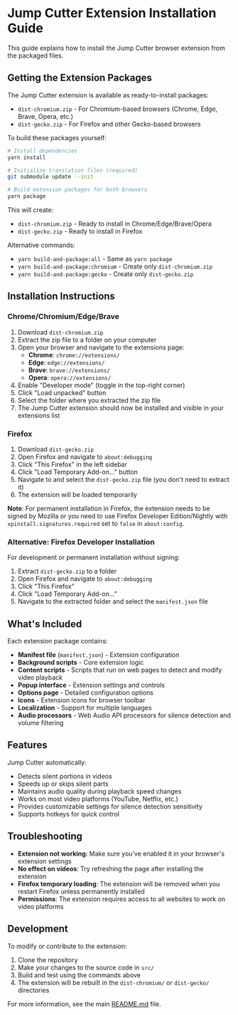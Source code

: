 # Jump Cutter Extension Installation Guide

This guide explains how to install the Jump Cutter browser extension from the packaged files.

## Getting the Extension Packages

The Jump Cutter extension is available as ready-to-install packages:

- `dist-chromium.zip` - For Chromium-based browsers (Chrome, Edge, Brave, Opera, etc.)
- `dist-gecko.zip` - For Firefox and other Gecko-based browsers

To build these packages yourself:

```bash
# Install dependencies
yarn install

# Initialize translation files (required)
git submodule update --init

# Build extension packages for both browsers
yarn package
```

This will create:
- `dist-chromium.zip` - Ready to install in Chrome/Edge/Brave/Opera
- `dist-gecko.zip` - Ready to install in Firefox

Alternative commands:
- `yarn build-and-package:all` - Same as `yarn package` 
- `yarn build-and-package:chromium` - Create only `dist-chromium.zip`
- `yarn build-and-package:gecko` - Create only `dist-gecko.zip`

## Installation Instructions

### Chrome/Chromium/Edge/Brave

1. Download `dist-chromium.zip`
2. Extract the zip file to a folder on your computer
3. Open your browser and navigate to the extensions page:
   - **Chrome**: `chrome://extensions/`
   - **Edge**: `edge://extensions/`
   - **Brave**: `brave://extensions/`
   - **Opera**: `opera://extensions/`
4. Enable "Developer mode" (toggle in the top-right corner)
5. Click "Load unpacked" button
6. Select the folder where you extracted the zip file
7. The Jump Cutter extension should now be installed and visible in your extensions list

### Firefox

1. Download `dist-gecko.zip`
2. Open Firefox and navigate to `about:debugging`
3. Click "This Firefox" in the left sidebar
4. Click "Load Temporary Add-on..." button
5. Navigate to and select the `dist-gecko.zip` file (you don't need to extract it)
6. The extension will be loaded temporarily

**Note**: For permanent installation in Firefox, the extension needs to be signed by Mozilla or you need to use Firefox Developer Edition/Nightly with `xpinstall.signatures.required` set to `false` in `about:config`.

### Alternative: Firefox Developer Installation

For development or permanent installation without signing:

1. Extract `dist-gecko.zip` to a folder
2. Open Firefox and navigate to `about:debugging`
3. Click "This Firefox"
4. Click "Load Temporary Add-on..."
5. Navigate to the extracted folder and select the `manifest.json` file

## What's Included

Each extension package contains:

- **Manifest file** (`manifest.json`) - Extension configuration
- **Background scripts** - Core extension logic
- **Content scripts** - Scripts that run on web pages to detect and modify video playback
- **Popup interface** - Extension settings and controls
- **Options page** - Detailed configuration options
- **Icons** - Extension icons for browser toolbar
- **Localization** - Support for multiple languages
- **Audio processors** - Web Audio API processors for silence detection and volume filtering

## Features

Jump Cutter automatically:

- Detects silent portions in videos
- Speeds up or skips silent parts
- Maintains audio quality during playback speed changes
- Works on most video platforms (YouTube, Netflix, etc.)
- Provides customizable settings for silence detection sensitivity
- Supports hotkeys for quick control

## Troubleshooting

- **Extension not working**: Make sure you've enabled it in your browser's extension settings
- **No effect on videos**: Try refreshing the page after installing the extension
- **Firefox temporary loading**: The extension will be removed when you restart Firefox unless permanently installed
- **Permissions**: The extension requires access to all websites to work on video platforms

## Development

To modify or contribute to the extension:

1. Clone the repository
2. Make your changes to the source code in `src/`
3. Build and test using the commands above
4. The extension will be rebuilt in the `dist-chromium/` or `dist-gecko/` directories

For more information, see the main [README.md](README.md) file.